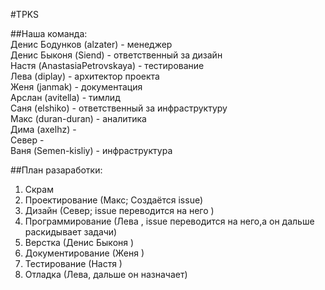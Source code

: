 #TPKS  

##Наша команда:  
Денис Бодунков (alzater) - менеджер  
Денис Быконя (Siend) -  ответственный за дизайн      
Настя (AnastasiaPetrovskaya) - тестирование  
Лева (diplay) - архитектор проекта  
Женя (janmak) - документация  
Арслан (avitella) - тимлид  
Саня (elshiko) -  ответственный за инфраструктуру      
Макс (duran-duran) - аналитика    
Дима (axelhz) -  
Север -  
Ваня (Semen-kisliy) - инфраструктура  

##План разаработки:
1. Скрам 
2. Проектирование (Макс; Создаётся issue)
3. Дизайн (Север; issue переводится на него )
4. Программирование (Лева , issue переводится на него,а он дальше раскидывает задачи)
5. Верстка (Денис Быконя ) 
6. Документирование (Женя )
7. Тестирование (Настя )
8. Отладка (Лева, дальше он назначает)
